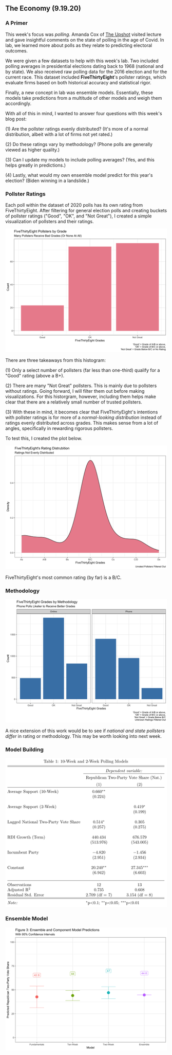 ## The Economy (9.19.20)

### A Primer

This week's focus was *polling*. Amanda Cox of [The Upshot](https://www.nytimes.com/section/upshot) visited lecture and gave insightful comments on the state of polling in the age of Covid. In lab, we learned more about polls as they relate to predicting electoral outcomes.

We were given a few datasets to help with this week's lab. Two included polling averages in presidential elections dating back to 1968 (national and by state). We also received raw polling data for the 2016 election and for the current race. This dataset included **FiveThirtyEight**'s pollster ratings, which evaluate firms based on both historical accuracy and statistical rigor.

Finally, a new concept in lab was ensemble models. Essentially, these models take predictions from a multitude of other models and weigh them accordingly.

With all of this in mind, I wanted to answer four questions with this week's blog post:

(1) Are the pollster ratings evenly distributed? (It's more of a normal distribution, albeit with a lot of firms not yet rated.)

(2) Do these ratings vary by methodology? (Phone polls are generally viewed as higher quality.)

(3) Can I update my models to include polling averages? (Yes, and this helps greatly in predictions.)

(4) Lastly, what would my own ensemble model predict for this year's election? (Biden winning in a landslide.)

### Pollster Ratings

Each poll within the dataset of 2020 polls has its own rating from FiveThirtyEight. After filtering for general election polls and creating buckets of pollster ratings ("Good", "OK", and "Not Great"), I created a simple visualization of pollsters and their ratings.

![FiveThirtyEight Pollster Ratings](../Plots/week3plot1.png)

There are three takeaways from this histogram:

(1) Only a select number of pollsters (far less than one-third) qualify for a "Good" rating (above a B+).

(2) There are many "Not Great" pollsters. This is mainly due to pollsters without ratings. Going forward, I will filter them out before making visualizations. For this historgram, however, including them helps make clear that there are a relatively small number of trusted pollsters.

(3) With these in mind, it becomes clear that FiveThirtyEight's intentions with pollster ratings is for more of a *normal-looking distribution* instead of ratings evenly distributed across grades. This makes sense from a lot of angles, specifically in rewarding rigorous pollsters.

To test this, I created the plot below.

![Pollster Ratings by Methodology](../Plots/week3plot1a.png)

FiveThirtyEight's most common rating (by far) is a B/C.

### Methodology

![Pollster Ratings by Methodology](../Plots/week3plot2.png)

A nice extension of this work would be to see if *national and state pollsters differ* in rating or methodology. This may be worth looking into next week.

### Model Building

![Ten-Week and Two-Week Polling Model Results](../Plots/week3table1.png)

### Ensemble Model

![Ensemble Model Predictions](../Plots/week3plot3.png)